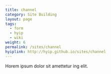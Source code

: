 ```yaml
---
title: channel
category: Site Building
layout: page
tags:
  - form
  - hyip
  - wiki
weight: 6
permalink: /sites/channel
hyiplink: http://hyip.github.io/sites/channel
---
```


Horem ipsum dolor sit amettetur ing elit. 